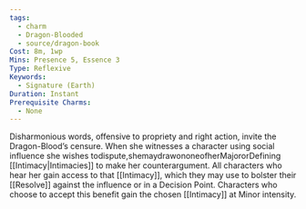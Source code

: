 ```yaml
---
tags:
  - charm
  - Dragon-Blooded
  - source/dragon-book
Cost: 8m, 1wp
Mins: Presence 5, Essence 3
Type: Reflexive
Keywords:
  - Signature (Earth)
Duration: Instant
Prerequisite Charms:
  - None
---
```

Disharmonious words, offensive to propriety and right action, invite the Dragon-Blood’s censure. When she witnesses a character using social influence she wishes todispute,shemaydrawononeofherMajororDefining [[Intimacy|Intimacies]] to make her counterargument. All characters who hear her gain access to that [[Intimacy]], which they may use to bolster their [[Resolve]] against the influence or in a Decision Point. Characters who choose to accept this benefit gain the chosen [[Intimacy]] at Minor intensity.